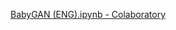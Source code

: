 
[BabyGAN (ENG).ipynb - Colaboratory](https://colab.research.google.com/github/tg-bomze/BabyGAN/blob/master/BabyGAN_(ENG).ipynb)
